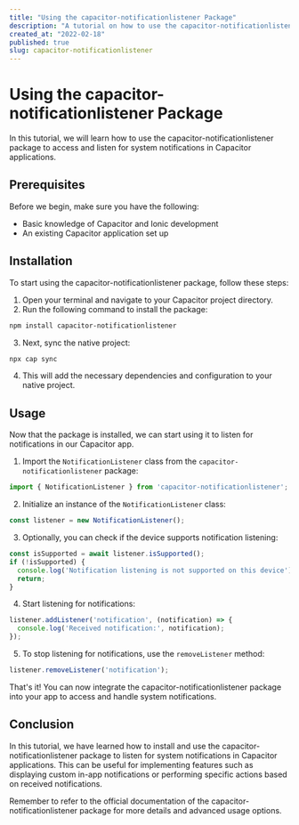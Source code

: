```yaml
---
title: "Using the capacitor-notificationlistener Package"
description: "A tutorial on how to use the capacitor-notificationlistener package in Capacitor"
created_at: "2022-02-18"
published: true
slug: capacitor-notificationlistener
---
```


# Using the capacitor-notificationlistener Package

In this tutorial, we will learn how to use the capacitor-notificationlistener package to access and listen for system notifications in Capacitor applications.

## Prerequisites

Before we begin, make sure you have the following:

- Basic knowledge of Capacitor and Ionic development
- An existing Capacitor application set up

## Installation

To start using the capacitor-notificationlistener package, follow these steps:

1. Open your terminal and navigate to your Capacitor project directory.
2. Run the following command to install the package:

```bash
npm install capacitor-notificationlistener
```

3. Next, sync the native project:

```bash
npx cap sync
```

4. This will add the necessary dependencies and configuration to your native project.

## Usage

Now that the package is installed, we can start using it to listen for notifications in our Capacitor app.

1. Import the `NotificationListener` class from the `capacitor-notificationlistener` package:

```typescript
import { NotificationListener } from 'capacitor-notificationlistener';
```

2. Initialize an instance of the `NotificationListener` class:

```typescript
const listener = new NotificationListener();
```

3. Optionally, you can check if the device supports notification listening:

```typescript
const isSupported = await listener.isSupported();
if (!isSupported) {
  console.log('Notification listening is not supported on this device');
  return;
}
```

4. Start listening for notifications:

```typescript
listener.addListener('notification', (notification) => {
  console.log('Received notification:', notification);
});
```

5. To stop listening for notifications, use the `removeListener` method:

```typescript
listener.removeListener('notification');
```

That's it! You can now integrate the capacitor-notificationlistener package into your app to access and handle system notifications.

## Conclusion

In this tutorial, we have learned how to install and use the capacitor-notificationlistener package to listen for system notifications in Capacitor applications. This can be useful for implementing features such as displaying custom in-app notifications or performing specific actions based on received notifications.

Remember to refer to the official documentation of the capacitor-notificationlistener package for more details and advanced usage options.